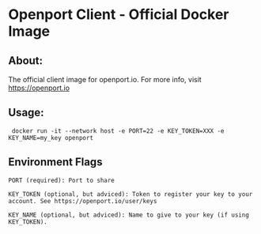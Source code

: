 Openport Client - Official Docker Image
===

About:
---
The official client image for openport.io.
For more info, visit https://openport.io

Usage:
---

```shell
 docker run -it --network host -e PORT=22 -e KEY_TOKEN=XXX -e KEY_NAME=my_key openport
```

Environment Flags
---
```shell
PORT (required): Port to share

KEY_TOKEN (optional, but adviced): Token to register your key to your account. See https://openport.io/user/keys 

KEY_NAME (optional, but adviced): Name to give to your key (if using KEY_TOKEN).
```